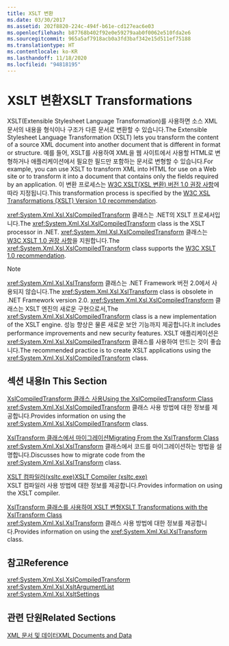 ```yaml
---
title: XSLT 변환
ms.date: 03/30/2017
ms.assetid: 202f8820-224c-494f-b61e-cd127eac6e03
ms.openlocfilehash: b87768b402f92e0e59279aab0f0062e510fda2e6
ms.sourcegitcommit: 965a5af7918acb0a3fd3baf342e15d511ef75188
ms.translationtype: HT
ms.contentlocale: ko-KR
ms.lasthandoff: 11/18/2020
ms.locfileid: "94818195"
---
```

# <a name="xslt-transformations"></a><span data-ttu-id="b9d6d-102">XSLT 변환</span><span class="sxs-lookup"><span data-stu-id="b9d6d-102">XSLT Transformations</span></span>
<span data-ttu-id="b9d6d-103">XSLT(Extensible Stylesheet Language Transformation)를 사용하면 소스 XML 문서의 내용을 형식이나 구조가 다른 문서로 변환할 수 있습니다.</span><span class="sxs-lookup"><span data-stu-id="b9d6d-103">The Extensible Stylesheet Language Transformation (XSLT) lets you transform the content of a source XML document into another document that is different in format or structure.</span></span> <span data-ttu-id="b9d6d-104">예를 들어, XSLT를 사용하여 XML을 웹 사이트에서 사용할 HTML로 변형하거나 애플리케이션에서 필요한 필드만 포함하는 문서로 변형할 수 있습니다.</span><span class="sxs-lookup"><span data-stu-id="b9d6d-104">For example, you can use XSLT to transform XML into HTML for use on a Web site or to transform it into a document that contains only the fields required by an application.</span></span> <span data-ttu-id="b9d6d-105">이 변환 프로세스는 [W3C XSLT(XSL 변환) 버전 1.0 권장 사항](https://www.w3.org/TR/xslt-10/)에 따라 지정됩니다.</span><span class="sxs-lookup"><span data-stu-id="b9d6d-105">This transformation process is specified by the [W3C XSL Transformations (XSLT) Version 1.0 recommendation](https://www.w3.org/TR/xslt-10/).</span></span>  
  
 <span data-ttu-id="b9d6d-106"><xref:System.Xml.Xsl.XslCompiledTransform> 클래스는 .NET의 XSLT 프로세서입니다.</span><span class="sxs-lookup"><span data-stu-id="b9d6d-106">The <xref:System.Xml.Xsl.XslCompiledTransform> class is the XSLT processor in .NET.</span></span> <span data-ttu-id="b9d6d-107"><xref:System.Xml.Xsl.XslCompiledTransform> 클래스는 [W3C XSLT 1.0 권장 사항](https://www.w3.org/TR/xslt-10/)을 지원합니다.</span><span class="sxs-lookup"><span data-stu-id="b9d6d-107">The <xref:System.Xml.Xsl.XslCompiledTransform> class supports the [W3C XSLT 1.0 recommendation](https://www.w3.org/TR/xslt-10/).</span></span>  
  
> [!NOTE]
> <span data-ttu-id="b9d6d-108"><xref:System.Xml.Xsl.XslTransform> 클래스는 .NET Framework 버전 2.0에서 사용되지 않습니다.</span><span class="sxs-lookup"><span data-stu-id="b9d6d-108">The <xref:System.Xml.Xsl.XslTransform> class is obsolete in .NET Framework version 2.0.</span></span> <span data-ttu-id="b9d6d-109"><xref:System.Xml.Xsl.XslCompiledTransform> 클래스는 XSLT 엔진의 새로운 구현으로서,</span><span class="sxs-lookup"><span data-stu-id="b9d6d-109">The <xref:System.Xml.Xsl.XslCompiledTransform> class is a new implementation of the XSLT engine.</span></span> <span data-ttu-id="b9d6d-110">성능 향상은 물론 새로운 보안 기능까지 제공합니다.</span><span class="sxs-lookup"><span data-stu-id="b9d6d-110">It includes performance improvements and new security features.</span></span> <span data-ttu-id="b9d6d-111">XSLT 애플리케이션은 <xref:System.Xml.Xsl.XslCompiledTransform> 클래스를 사용하여 만드는 것이 좋습니다.</span><span class="sxs-lookup"><span data-stu-id="b9d6d-111">The recommended practice is to create XSLT applications using the <xref:System.Xml.Xsl.XslCompiledTransform> class.</span></span>  
  
## <a name="in-this-section"></a><span data-ttu-id="b9d6d-112">섹션 내용</span><span class="sxs-lookup"><span data-stu-id="b9d6d-112">In This Section</span></span>  
 [<span data-ttu-id="b9d6d-113">XslCompiledTransform 클래스 사용</span><span class="sxs-lookup"><span data-stu-id="b9d6d-113">Using the XslCompiledTransform Class</span></span>](using-the-xslcompiledtransform-class.md)  
 <span data-ttu-id="b9d6d-114"><xref:System.Xml.Xsl.XslCompiledTransform> 클래스 사용 방법에 대한 정보를 제공합니다.</span><span class="sxs-lookup"><span data-stu-id="b9d6d-114">Provides information on using the <xref:System.Xml.Xsl.XslCompiledTransform> class.</span></span>  
  
 [<span data-ttu-id="b9d6d-115">XslTransform 클래스에서 마이그레이션</span><span class="sxs-lookup"><span data-stu-id="b9d6d-115">Migrating From the XslTransform Class</span></span>](migrating-from-the-xsltransform-class.md)  
 <span data-ttu-id="b9d6d-116"><xref:System.Xml.Xsl.XslTransform> 클래스에서 코드를 마이그레이션하는 방법을 설명합니다.</span><span class="sxs-lookup"><span data-stu-id="b9d6d-116">Discusses how to migrate code from the <xref:System.Xml.Xsl.XslTransform> class.</span></span>  
  
 [<span data-ttu-id="b9d6d-117">XSLT 컴파일러(xsltc.exe)</span><span class="sxs-lookup"><span data-stu-id="b9d6d-117">XSLT Compiler (xsltc.exe)</span></span>](xslt-compiler-xsltc-exe.md)  
 <span data-ttu-id="b9d6d-118">XSLT 컴파일러 사용 방법에 대한 정보를 제공합니다.</span><span class="sxs-lookup"><span data-stu-id="b9d6d-118">Provides information on using the XSLT compiler.</span></span>  
  
 [<span data-ttu-id="b9d6d-119">XslTransform 클래스를 사용하여 XSLT 변형</span><span class="sxs-lookup"><span data-stu-id="b9d6d-119">XSLT Transformations with the XslTransform Class</span></span>](xslt-transformations-with-the-xsltransform-class.md)  
 <span data-ttu-id="b9d6d-120"><xref:System.Xml.Xsl.XslTransform> 클래스 사용 방법에 대한 정보를 제공합니다.</span><span class="sxs-lookup"><span data-stu-id="b9d6d-120">Provides information on using the <xref:System.Xml.Xsl.XslTransform> class.</span></span>  
  
## <a name="reference"></a><span data-ttu-id="b9d6d-121">참고</span><span class="sxs-lookup"><span data-stu-id="b9d6d-121">Reference</span></span>  
 <xref:System.Xml.Xsl.XslCompiledTransform>  
 <xref:System.Xml.Xsl.XsltArgumentList>  
 <xref:System.Xml.Xsl.XsltSettings>  
  
## <a name="related-sections"></a><span data-ttu-id="b9d6d-122">관련 단원</span><span class="sxs-lookup"><span data-stu-id="b9d6d-122">Related Sections</span></span>  
 [<span data-ttu-id="b9d6d-123">XML 문서 및 데이터</span><span class="sxs-lookup"><span data-stu-id="b9d6d-123">XML Documents and Data</span></span>](index.md)
